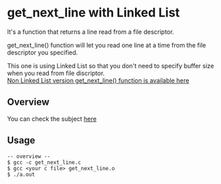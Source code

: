 # get_next_line with Linked List

It's a function that returns a line read from a file descriptor.

get_next_line() function will let you read one line at a time from the file descriptor you specified.

This one is using Linked List so that you don't need to specify buffer size when you read from file discriptor.<br>
<a href="https://github.com/hy-3/get_next_line" target="_blank">Non Linked List version get_next_line() function is available here</a>

## Overview
You can check the subject [here](https://github.com/hy-3/42_get_next_line_with_linkedlist/blob/master/getnextline.pdf)

## Usage
```
-- overview --
$ gcc -c get_next_line.c
$ gcc <your c file> get_next_line.o
$ ./a.out
```
